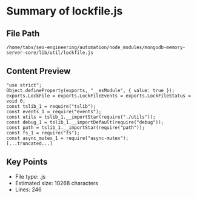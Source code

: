 # Summary of lockfile.js
  
## File Path
`/home/tabs/seo-engineering/automation/node_modules/mongodb-memory-server-core/lib/util/lockfile.js`

## Content Preview
```
"use strict";
Object.defineProperty(exports, "__esModule", { value: true });
exports.LockFile = exports.LockFileEvents = exports.LockFileStatus = void 0;
const tslib_1 = require("tslib");
const events_1 = require("events");
const utils = tslib_1.__importStar(require("./utils"));
const debug_1 = tslib_1.__importDefault(require("debug"));
const path = tslib_1.__importStar(require("path"));
const fs_1 = require("fs");
const async_mutex_1 = require("async-mutex");
[...truncated...]
```

## Key Points
- File type: .js
- Estimated size: 10268 characters
- Lines: 246
